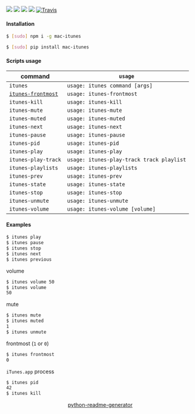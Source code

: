 <!--
https://pypi.org/project/readme-generator/
https://pypi.org/project/python-readme-generator/
-->

[![](https://img.shields.io/badge/OS-macOS-blue.svg?longCache=True)]()
[![](https://img.shields.io/badge/language-AppleScript-blue.svg?longCache=True)]()
[![](https://img.shields.io/pypi/v/mac-itunes.svg?maxAge=3600)](https://pypi.org/project/mac-itunes/)
[![](https://img.shields.io/npm/v/mac-itunes.svg?maxAge=3600)](https://www.npmjs.com/package/mac-itunes)
[![Travis](https://api.travis-ci.org/looking-for-a-job/mac-itunes.svg?branch=master)](https://travis-ci.org/looking-for-a-job/mac-itunes/)

#### Installation
```bash
$ [sudo] npm i -g mac-itunes
```
```bash
$ [sudo] pip install mac-itunes
```

#### Scripts usage
command|`usage`
-|-
`itunes` |`usage: itunes command [args]`
[`itunes-frontmost`](# "print 1 if 'iTunes.app' is frontmost, else 0") |`usage: itunes-frontmost`
`itunes-kill` |`usage: itunes-kill`
`itunes-mute` |`usage: itunes-mute`
`itunes-muted` |`usage: itunes-muted`
`itunes-next` |`usage: itunes-next`
`itunes-pause` |`usage: itunes-pause`
`itunes-pid` |`usage: itunes-pid`
`itunes-play` |`usage: itunes-play`
`itunes-play-track` |`usage: itunes-play-track track playlist`
`itunes-playlists` |`usage: itunes-playlists`
`itunes-prev` |`usage: itunes-prev`
`itunes-state` |`usage: itunes-state`
`itunes-stop` |`usage: itunes-stop`
`itunes-unmute` |`usage: itunes-unmute`
`itunes-volume` |`usage: itunes-volume [volume]`

#### Examples
```bash
$ itunes play
$ itunes pause
$ itunes stop
$ itunes next
$ itunes previous
```

volume
```bash
$ itunes volume 50
$ itunes volume
50
```

mute
```bash
$ itunes mute
$ itunes muted
1
$ itunes unmute
```

frontmost (`1` or `0`)
```bash
$ itunes frontmost
0
```

`iTunes.app` process
```bash
$ itunes pid
42
$ itunes kill
```

<p align="center">
    <a href="https://pypi.org/project/python-readme-generator/">python-readme-generator</a>
</p>